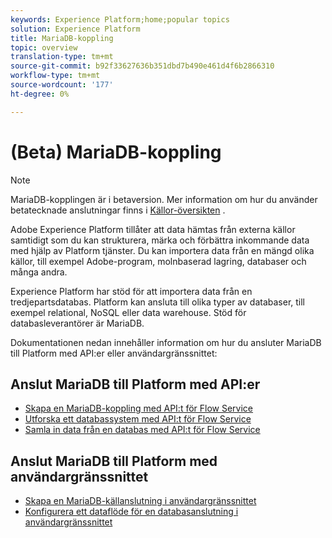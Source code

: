 ```yaml
---
keywords: Experience Platform;home;popular topics
solution: Experience Platform
title: MariaDB-koppling
topic: overview
translation-type: tm+mt
source-git-commit: b92f33627636b351dbd7b490e461d4f6b2866310
workflow-type: tm+mt
source-wordcount: '177'
ht-degree: 0%

---
```



# (Beta) MariaDB-koppling

>[!NOTE]
>MariaDB-kopplingen är i betaversion. Mer information om hur du använder betatecknade anslutningar finns i [Källor-översikten](../../home.md#terms-and-conditions) .

Adobe Experience Platform tillåter att data hämtas från externa källor samtidigt som du kan strukturera, märka och förbättra inkommande data med hjälp av Platform tjänster. Du kan importera data från en mängd olika källor, till exempel Adobe-program, molnbaserad lagring, databaser och många andra.

Experience Platform har stöd för att importera data från en tredjepartsdatabas. Platform kan ansluta till olika typer av databaser, till exempel relational, NoSQL eller data warehouse. Stöd för databasleverantörer är MariaDB.

Dokumentationen nedan innehåller information om hur du ansluter MariaDB till Platform med API:er eller användargränssnittet:

## Anslut MariaDB till Platform med API:er

- [Skapa en MariaDB-koppling med API:t för Flow Service](../../tutorials/api/create/databases/mariadb.md)
- [Utforska ett databassystem med API:t för Flow Service](../../tutorials/api/explore/database-nosql.md)
- [Samla in data från en databas med API:t för Flow Service](../../tutorials/api/collect/database-nosql.md)

## Anslut MariaDB till Platform med användargränssnittet

- [Skapa en MariaDB-källanslutning i användargränssnittet](../../tutorials/ui/create/databases/mariadb.md)
- [Konfigurera ett dataflöde för en databasanslutning i användargränssnittet](../../tutorials/ui/dataflow/databases.md)